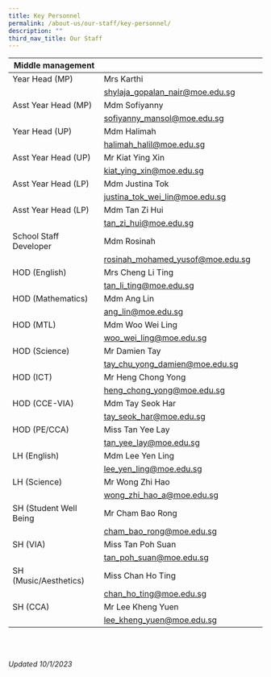 ```yaml
---
title: Key Personnel
permalink: /about-us/our-staff/key-personnel/
description: ""
third_nav_title: Our Staff
---
```

| Middle management |  | |
| -------- | -------- | -------- |
| Year Head (MP)   | Mrs Karthi    |     |
|     | shylaja_gopalan_nair@moe.edu.sg  |     |
| Asst Year Head (MP)    | Mdm Sofiyanny   |     |
|   | sofiyanny_mansol@moe.edu.sg  |     |
| Year Head (UP)  | Mdm Halimah   |     |
|   | halimah_halil@moe.edu.sg    |     |
| Asst Year Head (UP)    | Mr Kiat Ying Xin    |     |
|   | kiat_ying_xin@moe.edu.sg  |     |
| Asst Year Head (LP)    | Mdm Justina Tok    |     |
|    | justina_tok_wei_lin@moe.edu.sg    |     |
| Asst Year Head (LP)    | Mdm Tan Zi Hui   |     |
|    | tan_zi_hui@moe.edu.sg    |     |
| School Staff Developer    | Mdm Rosinah   |     |
|    | rosinah_mohamed_yusof@moe.edu.sg   |     |
| HOD (English)   | Mrs Cheng Li Ting   |     |
|     | tan_li_ting@moe.edu.sg    |     |
| HOD (Mathematics)   | Mdm Ang Lin   |     |
|   | ang_lin@moe.edu.sg   |     |
| HOD (MTL)   | Mdm Woo Wei Ling   |     |
|    | woo_wei_ling@moe.edu.sg   |     |
| HOD (Science)   | Mr Damien Tay    |     |
|    | tay_chu_yong_damien@moe.edu.sg  |     |
| HOD (ICT)   | Mr Heng Chong Yong  |     |
|   | heng_chong_yong@moe.edu.sg   |     |
| HOD (CCE-VIA)   | Mdm Tay Seok Har   |     |
|    | tay_seok_har@moe.edu.sg  |     |
| HOD (PE/CCA)   | Miss Tan Yee Lay   |     |
|    | tan_yee_lay@moe.edu.sg  |     |
| LH (English)   | Mdm Lee Yen Ling  |     |
|   | lee_yen_ling@moe.edu.sg  |     |
| LH (Science)   | Mr Wong Zhi Hao   |     |
|    |wong_zhi_hao_a@moe.edu.sg    |     |
| SH (Student Well Being | Mr Cham Bao Rong   |     |
|    | cham_bao_rong@moe.edu.sg   |     |
| SH (VIA)   | Miss Tan Poh Suan   |     |
|   | tan_poh_suan@moe.edu.sg   |     |
| SH (Music/Aesthetics)   | Miss Chan Ho Ting   |     |
|   | chan_ho_ting@moe.edu.sg   |     |
| SH (CCA)   | Mr Lee Kheng Yuen   |     |
|   | lee_kheng_yuen@moe.edu.sg   |     |

<BR>
<BR>

*Updated 10/1/2023*